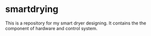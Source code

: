 # smartdrying
This is a repository for my smart dryer designing. It contains the the component of hardware and control system.
